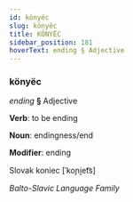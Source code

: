 ```yaml
---
id: könyëc
slug: könyëc
title: KÖNYËC
sidebar_position: 181
hoverText: ending § Adjective
---
```


### könyëc

*ending* **§** Adjective

**Verb**: to be ending

**Noun**: endingness/end

**Modifier**: ending

Slovak koniec [ˈkoɲi̯et͡s]

*Balto-Slavic Language Family*